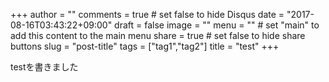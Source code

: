 +++
author = ""
comments = true	# set false to hide Disqus
date = "2017-08-16T03:43:22+09:00"
draft = false
image = ""
menu = ""		# set "main" to add this content to the main menu
share = true	# set false to hide share buttons
slug = "post-title"
tags = ["tag1","tag2"]
title = "test"
+++

testを書きました